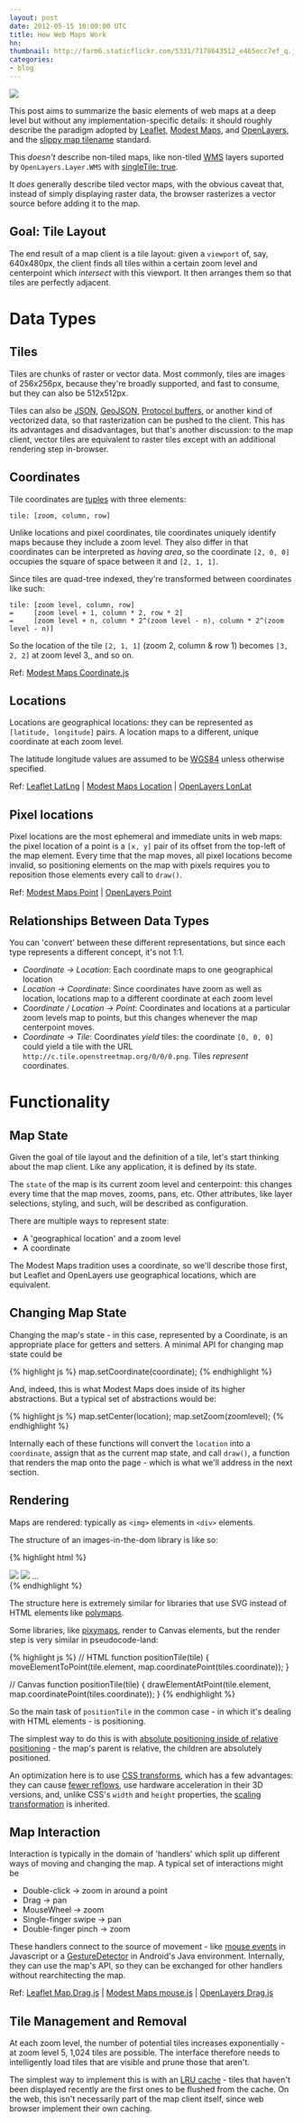 ```yaml
---
layout: post
date: 2012-05-15 10:00:00 UTC
title: How Web Maps Work
hn:
thumbnail: http://farm6.staticflickr.com/5331/7178643512_e465ecc7ef_q.jpg
categories:
- blog
---
```


<div class='shutter-300'>
<a href='http://farm6.staticflickr.com/5331/7178643512_e465ecc7ef_z.jpg'>
<img src='http://farm6.staticflickr.com/5331/7178643512_e465ecc7ef_z.jpg'>
</a>
</div>

This post aims to summarize the basic elements of web maps at
a deep level but without any implementation-specific details:
it should roughly describe the paradigm adopted by
[Leaflet](http://leaflet.cloudmade.com/),
[Modest Maps](http://modestmaps.com/), and [OpenLayers](http://openlayers.org/),
and the [slippy map tilename](http://wiki.openstreetmap.org/wiki/Slippy_map_tilenames) standard.

This _doesn't_ describe non-tiled maps, like non-tiled
[WMS](http://en.wikipedia.org/wiki/Web_Map_Service) layers suported
by `OpenLayers.Layer.WMS` with [singleTile: true](http://dev.openlayers.org/releases/OpenLayers-2.11/doc/apidocs/files/OpenLayers/Layer/WMS-js.html#OpenLayers.Layer.WMS).

It _does_ generally describe tiled vector maps, with the obvious
caveat that, instead of simply displaying raster data, the browser
rasterizes a vector source before adding it to the map.

## Goal: Tile Layout

The end result of a map client is a tile layout: given a `viewport`
of, say, 640x480px, the client finds all tiles within a certain
zoom level and centerpoint which _intersect_ with this viewport.
It then arranges them so that tiles are perfectly adjacent.

# Data Types

## Tiles

Tiles are chunks of raster or vector data. Most commonly, tiles are
images of 256x256px, because they're broadly supported, and fast to consume,
but they can also be 512x512px.

Tiles can also be [JSON](http://www.json.org/), [GeoJSON](http://www.geojson.org/),
[Protocol buffers](http://code.google.com/p/protobuf/), or another kind of
vectorized data, so that rasterization can be pushed to the client. This has
its advantages and disadvantages, but that's another discussion: to the map
client, vector tiles are equivalent to raster tiles except with an
additional rendering step in-browser.

## Coordinates

Tile coordinates are [tuples](http://en.wikipedia.org/wiki/Tuple) with three elements:

    tile: [zoom, column, row]

Unlike locations and pixel coordinates, tile coordinates
uniquely identify maps because they include a zoom level.
They also differ in that coordinates can be interpreted as
_having area_, so
the coordinate `[2, 0, 0]` occupies the square of space
between it and `[2, 1, 1]`.

Since tiles are quad-tree indexed, they're transformed between
coordinates like such:

    tile: [zoom level, column, row]
    =     [zoom level + 1, column * 2, row * 2]
    =     [zoom level + n, column * 2^(zoom level - n), column * 2^(zoom level - n)]

So the location of the tile `[2, 1, 1]` (zoom 2, column & row 1) becomes `[3, 2, 2]`
at zoom level 3,, and so on.

Ref: [Modest Maps Coordinate.js](https://github.com/modestmaps/modestmaps-js/blob/master/src/coordinate.js)

## Locations

Locations are geographical locations: they can be represented as
`[latitude, longitude]` pairs. A location maps to a different,
unique coordinate at each zoom level.

The latitude longitude values are assumed to be [WGS84](http://en.wikipedia.org/wiki/World_Geodetic_System)
unless otherwise specified.

Ref: [Leaflet LatLng](https://github.com/CloudMade/Leaflet/blob/master/src/geo/LatLng.js)
| [Modest Maps Location](https://github.com/modestmaps/modestmaps-js/blob/master/src/location.js)
| [OpenLayers LonLat](https://github.com/openlayers/openlayers/blob/master/lib/OpenLayers/BaseTypes/LonLat.js)

## Pixel locations

Pixel locations are the most ephemeral and immediate units in web maps:
the pixel location of a point is a `[x, y]` pair of its offset
from the top-left of the map element. Every time that the map moves,
all pixel locations become invalid, so positioning elements on the map
with pixels requires you to reposition those elements every call to `draw()`.

Ref: [Modest Maps Point](https://github.com/modestmaps/modestmaps-js/blob/master/src/point.js) |
[OpenLayers Point](https://github.com/openlayers/openlayers/blob/master/lib/OpenLayers/BaseTypes/Pixel.js)

## Relationships Between Data Types

You can 'convert' between these different representations, but since
each type represents a different concept, it's not 1:1.

* *Coordinate &rarr; Location*: Each coordinate maps to one geographical location
* *Location &rarr; Coordinate*: Since coordinates have zoom as well as location,
  locations map to a different coordinate at each zoom level
* *Coordinate / Location &rarr; Point*: Coordinates and locations at a particular
  zoom levels map to points, but this changes whenever the map centerpoint
  moves.
* *Coordinate &rarr; Tile*: Coordinates _yield_ tiles: the coordinate `[0, 0, 0]` could
  yield a tile with the URL `http://c.tile.openstreetmap.org/0/0/0.png`. Tiles
  _represent_ coordinates.

# Functionality

## Map State

Given the goal of tile layout and the definition of a tile, let's start thinking
about the map client. Like any application, it is defined by its state.

The `state` of the map is its current zoom level and centerpoint:
this changes every time that the map moves, zooms, pans, etc. Other
attributes, like layer selections, styling, and such, will be described
as configuration.

There are multiple ways to represent state:

* A 'geographical location' and a zoom level
* A coordinate

The Modest Maps tradition uses a coordinate, so we'll describe those first,
but Leaflet and OpenLayers use geographical locations, which are equivalent.

## Changing Map State

Changing the map's state - in this case, represented by a Coordinate, is an appropriate
place for getters and setters. A minimal API for changing map state could be

{% highlight js %}
map.setCoordinate(coordinate);
{% endhighlight %}

And, indeed, this is what Modest Maps does inside of its higher abstractions. But a typical
set of abstractions would be:

{% highlight js %}
map.setCenter(location);
map.setZoom(zoomlevel);
{% endhighlight %}

Internally each of these functions will convert the `location` into a `coordinate`,
assign that as the current map state, and call `draw()`, a function that renders the map
onto the page - which is what we'll address in the next section.

## Rendering

Maps are rendered: typically as `<img>` elements in `<div>` elements.

The structure of an images-in-the-dom library is like so:

{% highlight html %}
<div id='map'>
  <div id='layer'>
    <div id='zoom-0'>
      <img src='tile/z/x/y.png'>
      <img src='tile/z/x/y.png'>
      ...
    </div>
  </div>
</div>
{% endhighlight %}

The structure here is extremely similar for libraries that use SVG
instead of HTML elements like [polymaps](http://polymaps.org/).

Some libraries, like [pixymaps](https://github.com/mbostock/pixymaps),
render to Canvas elements, but the render step is very similar in
pseudocode-land:

{% highlight js %}
// HTML
function positionTile(tile) {
    moveElementToPoint(tile.element, map.coordinatePoint(tiles.coordinate));
}

// Canvas
function positionTile(tile) {
    drawElementAtPoint(tile.element, map.coordinatePoint(tiles.coordinate));
}
{% endhighlight %}

So the main task of `positionTile` in the common case - in which it's
dealing with HTML elements - is positioning.

The simplest way to do this is with [absolute positioning inside of relative positioning](http://css-tricks.com/absolute-positioning-inside-relative-positioning/) -
the map's parent is relative, the children are absolutely positioned.

An optimization here is to use [CSS transforms](http://www.w3.org/TR/css3-2d-transforms/),
which has a few advantages: they can cause [fewer reflows](http://paulirish.com/2011/dom-html5-css3-performance/),
use hardware acceleration in their 3D versions, and, unlike
CSS's `width` and `height` properties, the [scaling transformation](http://www.w3.org/TR/SVG/coords.html#ScalingDefined)
is inherited.

## Map Interaction

Interaction is typically in the domain of 'handlers' which split up
different ways of moving and changing the map. A typical set of interactions
might be

* Double-click &rarr; zoom in around a point
* Drag &rarr; pan
* MouseWheel &rarr; zoom
* Single-finger swipe &rarr; pan
* Double-finger pinch &rarr; zoom

These handlers connect to the source of movement - like [mouse events](http://www.quirksmode.org/js/events_mouse.html)
in Javascript or a [GestureDetector](http://developer.android.com/reference/android/view/GestureDetector.html)
in Android's Java environment. Internally, they can use the map's API,
so they can be exchanged for other handlers without rearchitecting the map.

Ref: [Leaflet Map.Drag.js](https://github.com/CloudMade/Leaflet/blob/master/src/map/handler/Map.Drag.js) |
[Modest Maps mouse.js](https://github.com/modestmaps/modestmaps-js/blob/master/src/mouse.js) |
[OpenLayers Drag.js](https://github.com/openlayers/openlayers/blob/master/lib/OpenLayers/Handler/Drag.js)

## Tile Management and Removal

At each zoom level, the number of potential tiles increases exponentially -
at zoom level 5, 1,024 tiles are possible. The interface therefore needs
to intelligently load tiles that are visible and prune those that aren't.

The simplest way to implement this is with an [LRU cache](http://en.wikipedia.org/wiki/Cache_algorithms) -
tiles that haven't been displayed recently are the first ones to be flushed
from the cache. On the web, this isn't necessarily part of the map
client itself, since web browser implement their own caching.
